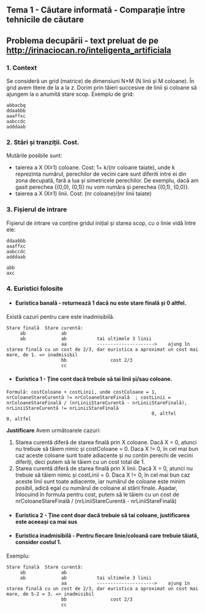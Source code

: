 ## Tema 1 - Căutare informată - Comparație între tehnicile de căutare
## Problema decupării - text preluat de pe http://irinaciocan.ro/inteligenta_artificiala

### 1. Context
Se consideră un grid (matrice) de dimensiuni N×M (N linii și M coloane). În grid avem litere de la a la z. Dorim prin tăieri succesive de linii și coloane să ajungem la o anumită stare scop.
Exemplu de grid:
```
abbacbq
ddaabbb
aaaffxc
aabccdc
adddaab
```

### 2. Stări și tranziții. Cost.
Mutările posibile sunt:

* taierea a X (X≥1) coloane. Cost: 1+ k/(nr coloane taiate), unde k reprezinta numărul, perechilor de vecini care sunt diferiti intre ei din zona decupată, fară a lua și simetricele perechilor. De exemplu, dacă am gasit perechea {(0,0), (0,1)} nu vom număra și perechea {(0,1), (0,0)}.
* taierea a X (X≥1) linii. Cost: (nr coloane)/(nr linii taiate)


### 3. Fișierul de intrare

Fișierul de intrare va conține gridul inițial și starea scop, cu o linie vidă între ele:
```
ddaabbb
aaaffxc
aabccdc
adddaab

abb
axc
```

### 4. Euristici folosite

* #### Euristica banală - returnează 1 dacă nu este stare finală și 0 altfel. 
Există cazuri pentru care este inadmisibilă.
``` 
Stare finală  Stare curentă:                                    
     ab             ab
     ab             ab           tai ultimele 3 linii        
                    aa           --------------------->    ajung în starea finală cu un cost de 2/3, dar euristica a aproximat un cost mai mare, de 1. => inadmisibil      
                    bb                cost 2/3 
                    cc
```

* #### Euristica 1 - Ține cont dacă trebuie să tai linii și/sau coloane.
``` 
Formulă: costColoane + costLinii, unde costColoane = 1, nrColoaneStareCurentă != nrColoaneStareFinală  ; costLinii = nrColoaneStareFinală / (nrLiniiStareCurentă - nrLiniiStareFinală), nrLiniiStareCurentă != nrLiniiStareFinală 
                                                     0, altfel                                                       0, altfel
``` 
**Justificare**
Avem următoarele cazuri:
1. Starea curentă diferă de starea finală prin X coloane. 
Dacă X = 0, atunci nu trebuie să tăiem nimic și costColoane = 0.
Daca X != 0, în cel mai bun caz aceste coloane sunt toate adiacente și nu conțin perechi de vecini diferiți, deci putem să le tăiem cu un cost total de 1.
2. Starea curentă diferă de starea finală prin X linii.
Dacă X = 0, atunci nu trebuie să tăiem nimic și costLinii = 0.
Daca X != 0, în cel mai bun caz aceste linii sunt toate adiacente, iar numărul de coloane este minim posibil, adică egal cu numărul de coloane al stării finale. 
Așadar, înlocuind în formula pentru cost, putem să le tăiem cu un cost de nrColoaneStareFinală / (nrLiniiStareCurentă - nrLiniiStareFinală)

*  #### Euristica 2 - Ține cont doar dacă trebuie să tai coloane, justificarea este aceeași ca mai sus

*  #### Euristica inadmisibilă - Pentru fiecare linie/coloană care trebuie tăiată, consider costul 1.
Exemplu:
``` 
Stare finală  Stare curentă:                                    
     ab             ab
     ab             ab           tai ultimele 3 linii        
                    aa           --------------------->    ajung în starea finală cu un cost de 2/3, dar euristica a aproximat un cost mai mare, de 5-2 = 3. => inadmisibil      
                    bb                cost 2/3 
                    cc
``` 
